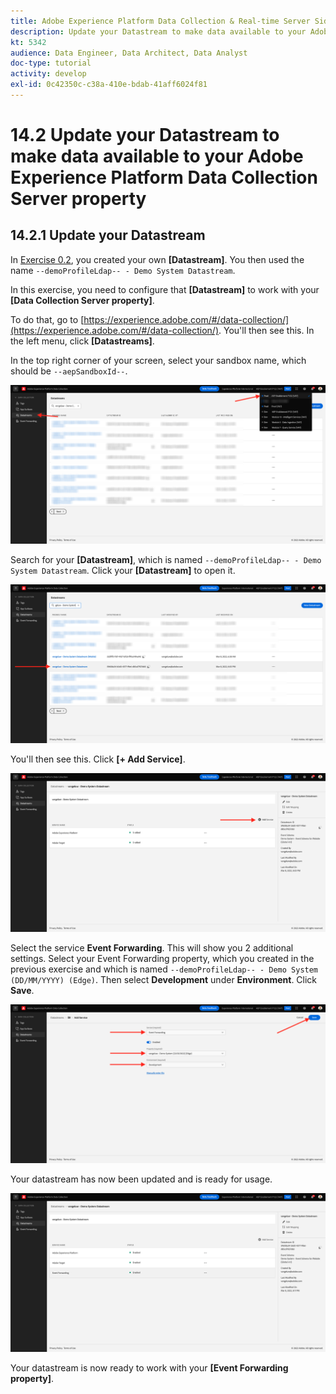 ```yaml
---
title: Adobe Experience Platform Data Collection & Real-time Server Side Forwarding - Update your Datastream to make data available to your Adobe Experience Platform Data Collection Server property
description: Update your Datastream to make data available to your Adobe Experience Platform Data Collection Server property
kt: 5342
audience: Data Engineer, Data Architect, Data Analyst
doc-type: tutorial
activity: develop
exl-id: 0c42350c-c38a-410e-bdab-41aff6024f81
---
```

# 14.2 Update your Datastream to make data available to your Adobe Experience Platform Data Collection Server property

## 14.2.1 Update your Datastream

In [Exercise 0.2](./../getting-started/ex2.md), you created your own **[Datastream]**. You then used the name `--demoProfileLdap-- - Demo System Datastream`.

In this exercise, you need to configure that **[Datastream]** to work with your **[Data Collection Server property]**.

To do that, go to [https://experience.adobe.com/#/data-collection/](https://experience.adobe.com/#/data-collection/). You'll then see this. In the left menu, click **[Datastreams]**.

In the top right corner of your screen, select your sandbox name, which should be `--aepSandboxId--`.

![Click Edge Configuration icon in the left navigation](./images/edgeconfig1b.png)

Search for your **[Datastream]**, which is named `--demoProfileLdap-- - Demo System Datastream`. Click your **[Datastream]** to open it.

![WebSDK](./images/websdk0.png)

You'll then see this. Click **[+ Add Service]**.

![WebSDK](./images/websdk3.png)

Select the service **Event Forwarding**. This will show you 2 additional settings. Select your Event Forwarding property, which you created in the previous exercise and which is named `--demoProfileLdap-- - Demo System (DD/MM/YYYY) (Edge)`. Then select **Development** under **Environment**. Click **Save**. 

![WebSDK](./images/websdk4.png)

Your datastream has now been updated and is ready for usage.

![WebSDK](./images/websdk8a.png)

Your datastream is now ready to work with your **[Event Forwarding property]**.
